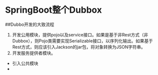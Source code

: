# SpringBoot整个Dubbox

##Dubbo开发的大致流程
1. 开发公用模块，提供pojo以及service接口。如果是基于非Rest方式（非Dubbox），则Pojo类需要实现Serializable接口，以序列化输出。如果基于Rest方式，则应该引入Jackson的jar包，将对象转换为JSON字符串。
2. 开发服务提供者模块。
  * 引入公共模块
  *
